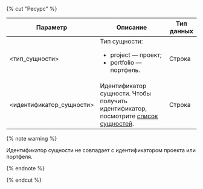 {% cut "Ресурс" %}

Параметр | Описание | Тип данных
-------- | -------- | ----------
\<тип_сущности> |Тип сущности:<ul><li>project — проект;</li><li>portfolio — портфель.</li></ul>| Строка
\<идентификатор_сущности> | Идентификатор сущности. Чтобы получить идентификатор, посмотрите [список сущностей](../../../tracker/concepts/entities/search-entities.md). | Строка

{% note warning %}

Идентификатор сущности не совпадает с идентификатором проекта или портфеля.

{% endnote %}

{% endcut %}
